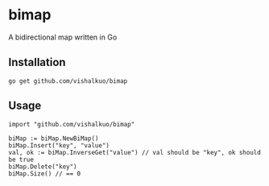 # bimap
A bidirectional map written in Go

## Installation
```
go get github.com/vishalkuo/bimap
```

## Usage
```
import "github.com/vishalkuo/bimap"

biMap := biMap.NewBiMap()
biMap.Insert("key", "value")
val, ok := biMap.InverseGet("value") // val should be "key", ok should be true
biMap.Delete("key")
biMap.Size() // == 0
```
